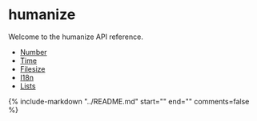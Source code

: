 # humanize

Welcome to the humanize API reference.

- [Number](number.md)
- [Time](time.md)
- [Filesize](filesize.md)
- [I18n](i18n.md)
- [Lists](lists)

{%
   include-markdown "../README.md"
   start="<!-- usage-start -->"
   end="<!-- usage-end -->"
   comments=false
%}
